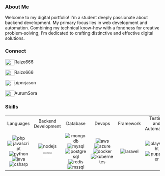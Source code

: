 ### About Me
Welcome to my digital portfolio! I'm a student deeply passionate about backend development. My primary focus lies in web development and automation. Combining my technical know-how with a fondness for creative problem-solving, I'm dedicated to crafting distinctive and effective digital solutions.

### Connect
<p align="left">
<img align="center" src="https://www.svgrepo.com/show/331368/discord-v2.svg" height="20" width="30"/>Raizo666
</p>
<p align="left">
<img align="center" src="https://www.svgrepo.com/show/452115/telegram.svg" height="20" width="30"/>Raizo666
</p>
<p align="left">
<img align="center" src="https://www.svgrepo.com/show/452094/reddit.svg" height="20" width="30"/>u/pnrjason
</p>
<p align="left">
<img align="center" src="https://www.svgrepo.com/show/448251/twitch.svg" height="20" width="30"/>AurumSora
</p>

### Skills
<table>
    <tr>
        <td align="center">Languages</td>
        <td align="center">Backend Development</td>
        <td align="center">Database</td>
        <td align="center">Devops</td>
        <td align="center">Framework</td>
        <td align="center">Testing and Automation</td>
        <td align="center">Software</td>
    </tr>
    <tr>
        <td align="center">
            <img src="https://www.svgrepo.com/show/452088/php.svg" alt="php" width="30" height="30" />
            <img src="https://www.svgrepo.com/show/353925/javascript.svg" alt="javascript" width="30" height="30" />
            <img src="https://www.svgrepo.com/show/452091/python.svg" alt="python" width="30" height="30">
            <img src="https://www.svgrepo.com/show/452234/java.svg" alt="java" width="30" height="30">
            <img src="https://www.svgrepo.com/show/452184/csharp.svg" alt="csharp" width="30" height="30">
        </td>
        <td align="center">
            <img src="https://www.svgrepo.com/show/439238/nodejs.svg" alt="nodejs" width="30" height="30">
            <img src="https://raw.githubusercontent.com/devicons/devicon/master/icons/express/express-original-wordmark.svg" alt="express" width="30" height="30">
        </td>
        <td align="center">
            <img src="https://www.svgrepo.com/show/331488/mongodb.svg" alt="mongodb" width="30" height="30">
            <img src="https://www.svgrepo.com/show/303251/mysql-logo.svg" alt="mysql" width="30" height="30">
            <img src="https://www.svgrepo.com/show/303301/postgresql-logo.svg" alt="postgresql" width="30" height="30">
            <img src="https://www.svgrepo.com/show/354272/redis.svg" alt="redis" width="30" height="30">
            <img src="https://www.svgrepo.com/show/303229/microsoft-sql-server-logo.svg" alt="mssql" width="30" height="30">
        </td>
        <td align="center">
            <img src="https://www.svgrepo.com/show/373458/aws.svg" alt="aws" width="30" height="30">
            <img src="https://www.svgrepo.com/show/331732/microsoft-azure.svg" alt="azure" width="30" height="30">
            <img src="https://www.svgrepo.com/show/303231/docker-logo.svg" alt="docker" width="30" height="30">
            <img src="https://www.svgrepo.com/show/448233/kubernetes.svg" alt="kubernetes" width="30" height="30">
        </td>
        <td align="center">
            <img src="https://www.svgrepo.com/show/353985/laravel.svg" alt="laravel" width="30" height="30">
        </td>
        <td align="center">
            <img src="https://avatars.githubusercontent.com/u/89237858?s=48&v=4" alt="playwright" width="30" height="30">
            <img src="https://www.svgrepo.com/show/354228/puppeteer.svg" alt="puppeteer" width="30" height="30">
        </td>
        <td align="center">
            <img src="https://www.svgrepo.com/show/354202/postman-icon.svg" alt="postman" width="30" height="30">
            <img src="https://www.svgrepo.com/show/353904/insomnia.svg" alt="insomnia" width="30" height="30">
            <img src="https://www.whiteoaksecurity.com/wp-content/uploads/2021/04/gc1CWg37_400x400-300x300.jpg" alt="burp suite" width="30" height="30">
        </td>
    </tr>
</table>
